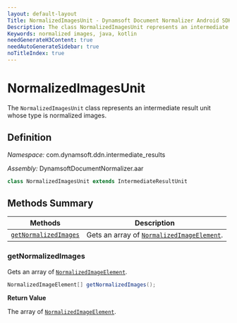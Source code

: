 ```yaml
---
layout: default-layout
Title: NormalizedImagesUnit - Dynamsoft Document Normalizer Android SDK API Reference
Description: The class NormalizedImagesUnit represents an intermediate result unit whose type is normalized images.
Keywords: normalized images, java, kotlin
needGenerateH3Content: true
needAutoGenerateSidebar: true
noTitleIndex: true
---
```


# NormalizedImagesUnit

The `NormalizedImagesUnit` class represents an intermediate result unit whose type is normalized images.

## Definition

*Namespace:* com.dynamsoft.ddn.intermediate_results

*Assembly:* DynamsoftDocumentNormalizer.aar

```java
class NormalizedImagesUnit extends IntermediateResultUnit
```

## Methods Summary

| Methods | Description |
| ---------- | ----------- |
| [`getNormalizedImages`](#getnormalizedimages) | Gets an array of [`NormalizedImageElement`](./normalized-image-element.md). |

### getNormalizedImages

Gets an array of [`NormalizedImageElement`](./normalized-image-element.md).

```java
NormalizedImageElement[] getNormalizedImages();
```

**Return Value**

The array of [`NormalizedImageElement`](./normalized-image-element.md).

